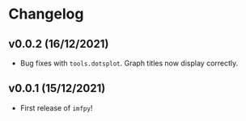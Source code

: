 # Changelog

## v0.0.2 (16/12/2021)

- Bug fixes with `tools.dotsplot`. Graph titles now display correctly.

## v0.0.1 (15/12/2021)

- First release of `imfpy`!

